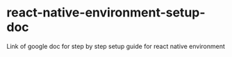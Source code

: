 # react-native-environment-setup-doc
Link of google doc for step by step setup guide for react native environment

